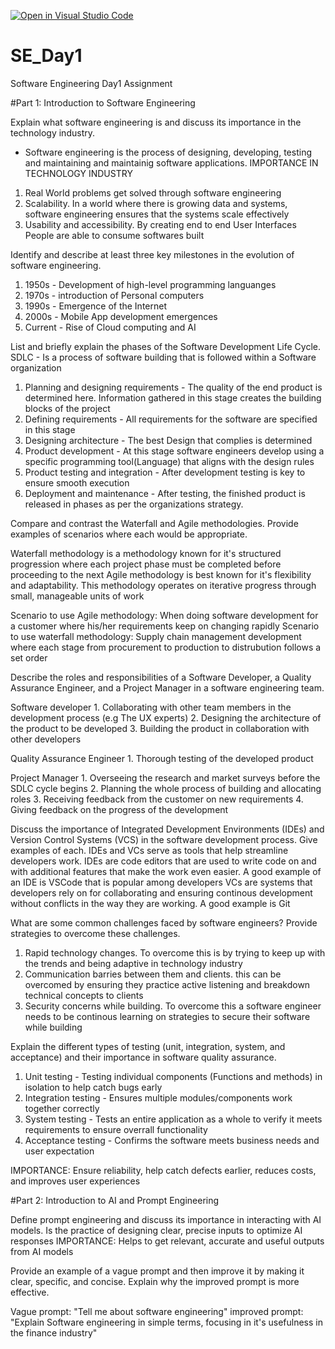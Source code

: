 [![Open in Visual Studio Code](https://classroom.github.com/assets/open-in-vscode-2e0aaae1b6195c2367325f4f02e2d04e9abb55f0b24a779b69b11b9e10269abc.svg)](https://classroom.github.com/online_ide?assignment_repo_id=18349816&assignment_repo_type=AssignmentRepo)
# SE_Day1
Software Engineering Day1 Assignment

#Part 1: Introduction to Software Engineering

Explain what software engineering is and discuss its importance in the technology industry.
  - Software engineering is the process of designing, developing, testing and maintaining and maintainig software applications.
  IMPORTANCE IN TECHNOLOGY INDUSTRY
  1. Real World problems get solved through software engineering
  2. Scalability. In a world where there is growing data and systems, software engineering ensures that the systems scale effectively
  3. Usability and accessibility. By creating end to end User Interfaces People are able to consume softwares built
  
  

Identify and describe at least three key milestones in the evolution of software engineering.
  1. 1950s - Development of high-level programming languanges
  2. 1970s - introduction of Personal computers
  3. 1990s - Emergence of the Internet
  4. 2000s - Mobile App development emergences
  5. Current - Rise of Cloud computing and AI

List and briefly explain the phases of the Software Development Life Cycle.
  SDLC - Is a process of software building that is followed within a Software organization
  1. Planning and designing requirements - The quality of the end product is determined here. Information gathered in this stage creates the building blocks of the project
  2. Defining requirements - All requirements for the software are specified in this stage
  3. Designing architecture - The best Design that complies is determined
  4. Product development - At this stage software engineers develop using a specific programming tool(Language) that aligns with the design rules
  5. Product testing and integration - After development testing is key to ensure smooth execution
  6. Deployment and maintenance - After testing, the finished product is released in phases as per the organizations strategy.


Compare and contrast the Waterfall and Agile methodologies. Provide examples of scenarios where each would be appropriate.

  Waterfall methodology is a methodology known for it's structured progression where each project phase must be completed before proceeding to the next
  Agile methodology is best known for it's flexibility and adaptability. This methodology operates on iterative progress through small, manageable units of work

  Scenario to use Agile methodology: When doing software development for a customer where his/her requirements keep on changing rapidly
  Scenario to use waterfall methodology: Supply chain management development where each stage from procurement to production to distrubution follows a set order

Describe the roles and responsibilities of a Software Developer, a Quality Assurance Engineer, and a Project Manager in a software engineering team.

  Software developer
    1. Collaborating with other team members in the development process (e.g The UX experts)
    2. Designing the architecture of the product to be developed
    3. Building the product in collaboration with other developers
    
  Quality Assurance Engineer
    1. Thorough testing of the developed product

  Project Manager
    1. Overseeing the research and market surveys before the SDLC cycle begins
    2. Planning the whole process of building and allocating roles
    3. Receiving feedback from the customer on new requirements
    4. Giving feedback on the progress of the development
    
Discuss the importance of Integrated Development Environments (IDEs) and Version Control Systems (VCS) in the software development process. Give examples of each.
  IDEs and VCs serve as tools that help streamline developers work. 
  IDEs are code editors that are used to write code on and with additional features that make the work even easier. A good example of an IDE is VSCode that is popular among    developers
  VCs are systems that developers rely on for collaborating and ensuring continous development without conflicts in the way they are working. A good example is Git

What are some common challenges faced by software engineers? Provide strategies to overcome these challenges.
  1. Rapid technology changes. To overcome this is by trying to keep up with the trends and being adaptive in technology industry
  2. Communication barries between them and clients. this can be overcomed by ensuring they practice active listening and breakdown technical concepts to clients
  3. Security concerns while building. To overcome this a software engineer needs to be continous learning on strategies to secure their software while building

Explain the different types of testing (unit, integration, system, and acceptance) and their importance in software quality assurance.
  1. Unit testing - Testing individual components (Functions and methods) in isolation to help catch bugs early
  2. Integration testing - Ensures multiple modules/components work together correctly
  3. System testing - Tests an entire application as a whole to verify it meets requirements to ensure overrall functionality
  4. Acceptance testing - Confirms the software meets business needs and user expectation

  IMPORTANCE: Ensure reliability, help catch defects earlier, reduces costs, and improves user experiences
  

#Part 2: Introduction to AI and Prompt Engineering


Define prompt engineering and discuss its importance in interacting with AI models.
  Is the practice of designing clear, precise inputs to optimize AI responses
  IMPORTANCE: Helps to get relevant, accurate and useful outputs from AI models

Provide an example of a vague prompt and then improve it by making it clear, specific, and concise. Explain why the improved prompt is more effective.

  Vague prompt: "Tell me about software engineering"
  improved prompt: "Explain Software engineering in simple terms, focusing in it's usefulness in the finance industry"
